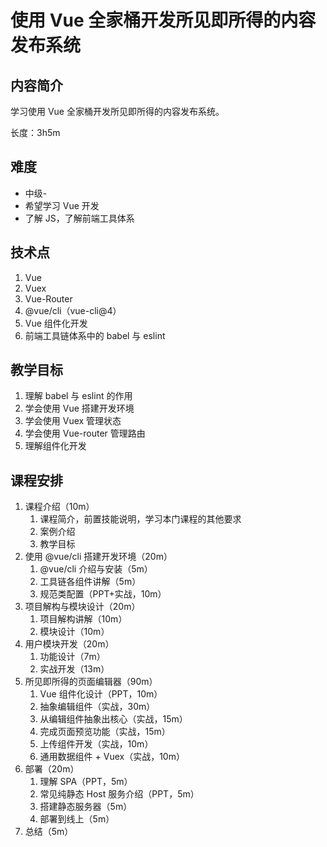 使用 Vue 全家桶开发所见即所得的内容发布系统
========

内容简介
--------

学习使用 Vue 全家桶开发所见即所得的内容发布系统。

长度：3h5m

难度
--------

* 中级-
* 希望学习 Vue 开发
* 了解 JS，了解前端工具体系

技术点
--------

1. Vue
2. Vuex
3. Vue-Router
4. @vue/cli（vue-cli@4）
5. Vue 组件化开发
6. 前端工具链体系中的 babel 与 eslint

教学目标
--------

1. 理解 babel 与 eslint 的作用
2. 学会使用 Vue 搭建开发环境
3. 学会使用 Vuex 管理状态
4. 学会使用 Vue-router 管理路由
5. 理解组件化开发

课程安排
--------

1. 课程介绍（10m）
    1. 课程简介，前置技能说明，学习本门课程的其他要求
    2. 案例介绍
    3. 教学目标
2. 使用 @vue/cli 搭建开发环境（20m）
    1. @vue/cli 介绍与安装（5m）
    2. 工具链各组件讲解（5m）
    3. 规范类配置（PPT+实战，10m）
3. 项目解构与模块设计（20m）
    1. 项目解构讲解（10m）
    2. 模块设计（10m）
4. 用户模块开发（20m）
    1. 功能设计（7m）
    2. 实战开发（13m）
5. 所见即所得的页面编辑器（90m）
    1. Vue 组件化设计（PPT，10m）
    2. 抽象编辑组件（实战，30m）
    3. 从编辑组件抽象出核心（实战，15m）
    4. 完成页面预览功能（实战，15m）
    5. 上传组件开发（实战，10m）
    6. 通用数据组件 + Vuex（实战，10m）
6. 部署（20m）
    1. 理解 SPA（PPT，5m）
    2. 常见纯静态 Host 服务介绍（PPT，5m）
    3. 搭建静态服务器（5m）
    3. 部署到线上（5m）
7. 总结（5m）


